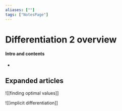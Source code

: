 ```yaml
---
aliases: [""]
tags: ["NotesPage"]
---
```


# Differentiation 2 overview

#### Intro and contents
- 


## Expanded articles
![[finding optimal values]]

![[implicit differentiation]]